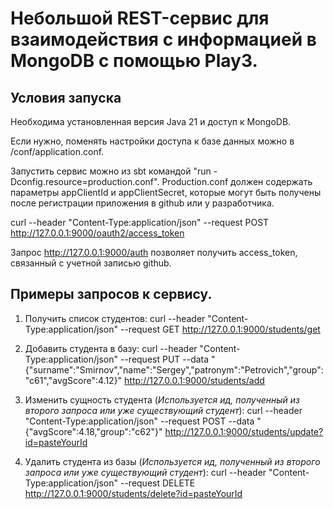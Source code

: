 # Небольшой REST-сервис для взаимодействия с информацией в MongoDB с помощью Play3.

## Условия запуска
Необходима установленная версия Java 21 и доступ к MongoDB.

Если нужно, поменять настройки доступа к базе данных можно в /conf/application.conf.

Запустить сервис можно из sbt командой "run -Dconfig.resource=production.conf". Production.conf должен содержать параметры appClientId и appClientSecret, которые могут быть получены после регистрации приложения в github или у разработчика.

curl --header "Content-Type:application/json" --request POST http://127.0.0.1:9000/oauth2/access_token

Запрос http://127.0.0.1:9000/auth позволяет получить access_token, связанный с учетной записью github.

## Примеры запросов к сервису.

1) Получить список студентов:
curl --header "Content-Type:application/json" --request GET http://127.0.0.1:9000/students/get

2) Добавить студента в базу:
curl --header "Content-Type:application/json" --request PUT --data "{\"surname\":\"Smirnov\",\"name\":\"Sergey\",\"patronym\":\"Petrovich\",\"group\":\"c61\",\"avgScore\":4.12}" http://127.0.0.1:9000/students/add

3) Изменить сущность студента (*Используется ид, полученный из второго запроса или уже существующий студент*):
curl --header "Content-Type:application/json" --request POST --data "{\"avgScore\":4.18,\"group\":\"c62\"}" http://127.0.0.1:9000/students/update?id=pasteYourId

4) Удалить студента из базы (*Используется ид, полученный из второго запроса или уже существующий студент*):
curl --header "Content-Type:application/json" --request DELETE http://127.0.0.1:9000/students/delete?id=pasteYourId